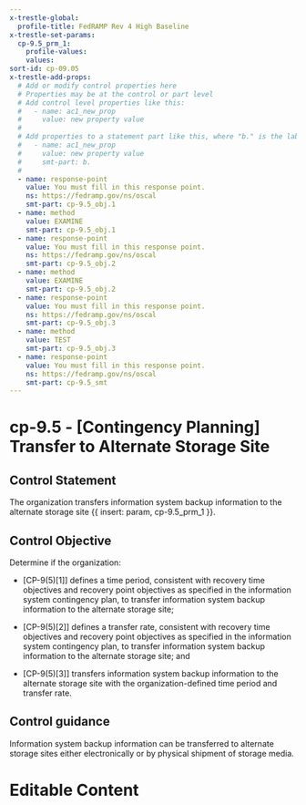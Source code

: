 ```yaml
---
x-trestle-global:
  profile-title: FedRAMP Rev 4 High Baseline
x-trestle-set-params:
  cp-9.5_prm_1:
    profile-values:
    values:
sort-id: cp-09.05
x-trestle-add-props:
  # Add or modify control properties here
  # Properties may be at the control or part level
  # Add control level properties like this:
  #   - name: ac1_new_prop
  #     value: new property value
  #
  # Add properties to a statement part like this, where "b." is the label of the target statement part
  #   - name: ac1_new_prop
  #     value: new property value
  #     smt-part: b.
  #
  - name: response-point
    value: You must fill in this response point.
    ns: https://fedramp.gov/ns/oscal
    smt-part: cp-9.5_obj.1
  - name: method
    value: EXAMINE
    smt-part: cp-9.5_obj.1
  - name: response-point
    value: You must fill in this response point.
    ns: https://fedramp.gov/ns/oscal
    smt-part: cp-9.5_obj.2
  - name: method
    value: EXAMINE
    smt-part: cp-9.5_obj.2
  - name: response-point
    value: You must fill in this response point.
    ns: https://fedramp.gov/ns/oscal
    smt-part: cp-9.5_obj.3
  - name: method
    value: TEST
    smt-part: cp-9.5_obj.3
  - name: response-point
    value: You must fill in this response point.
    ns: https://fedramp.gov/ns/oscal
    smt-part: cp-9.5_smt
---
```


# cp-9.5 - \[Contingency Planning\] Transfer to Alternate Storage Site

## Control Statement

The organization transfers information system backup information to the alternate storage site {{ insert: param, cp-9.5_prm_1 }}.

## Control Objective

Determine if the organization:

- \[CP-9(5)[1]\] defines a time period, consistent with recovery time objectives and recovery point objectives as specified in the information system contingency plan, to transfer information system backup information to the alternate storage site;

- \[CP-9(5)[2]\] defines a transfer rate, consistent with recovery time objectives and recovery point objectives as specified in the information system contingency plan, to transfer information system backup information to the alternate storage site; and

- \[CP-9(5)[3]\] transfers information system backup information to the alternate storage site with the organization-defined time period and transfer rate.

## Control guidance

Information system backup information can be transferred to alternate storage sites either electronically or by physical shipment of storage media.

# Editable Content

<!-- Make additions and edits below -->
<!-- The above represents the contents of the control as received by the profile, prior to additions. -->
<!-- If the profile makes additions to the control, they will appear below. -->
<!-- The above markdown may not be edited but you may edit the content below, and/or introduce new additions to be made by the profile. -->
<!-- If there is a yaml header at the top, parameter values may be edited. Use --set-parameters to incorporate the changes during assembly. -->
<!-- The content here will then replace what is in the profile for this control, after running profile-assemble. -->
<!-- The added parts in the profile for this control are below.  You may edit them and/or add new ones. -->
<!-- Each addition must have a heading either of the form ## Control my_addition_name -->
<!-- or ## Part a. (where the a. refers to one of the control statement labels.) -->
<!-- "## Control" parts are new parts added after the statement part. -->
<!-- "## Part" parts are new parts added into the top-level statement part with that label. -->
<!-- Subparts may be added with nested hash levels of the form ### My Subpart Name -->
<!-- underneath the parent ## Control or ## Part being added -->
<!-- See https://ibm.github.io/compliance-trestle/tutorials/ssp_profile_catalog_authoring/ssp_profile_catalog_authoring for guidance. -->
